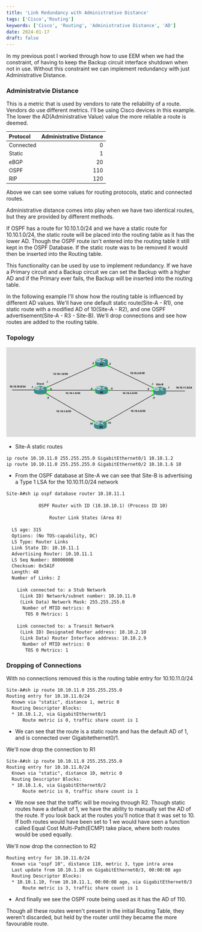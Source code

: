 ```yaml
---
title: 'Link Redundancy with Administrative Distance'
tags: ['Cisco','Routing']
keywords: ['Cisco', 'Routing', 'Administrative Distance', 'AD']
date: 2024-01-17
draft: false
---
```


In my previous post I worked through how to use EEM when we had the constraint, of having to keep the Backup circuit interface shutdown when not in use. Without this constraint we can implement redundancy with just Administrative Distance.

### Administratvie Distance ###
This is a metric that is used by vendors to rate the reliability of a route. Vendors do use different metrics. I'll be using Cisco devices in this example. The lower the AD(Administrative Value) value the more reliable a route is deemed.

|Protocol        |Administrative Distance|
|:---------------|----------------------:|
|Connected       | 0|
|Static          | 1 |
|eBGP            | 20|
|OSPF            | 110|
|RIP             | 120|

Above we can see some values for routing protocols, static and connected routes.

Administrative distance comes into play when we have two identical routes, but they are provided by different methods. 

If OSPF has a route for 10.10.1.0/24 and we have a static route for 10.10.1.0/24, the static route will be placed into the routing table as it has the lower AD. Though the OSPF route isn't entered into the routing table it still kept in the OSPF Database. If the static route was to be removed it would then be inserted into the Routing table.

This functionality can be used by use to implement redundancy. If we have a Primary circuit and a Backup circuit we can set the Backup with a higher AD and if the Primary ever fails, the Backup will be inserted into the routing table.

In the following example I'll show how the routing table is influenced by different AD values. We'll have one default static route(Site-A - R1), one static route with a modified AD of 10(Site-A - R2), and one OSPF advertisement(Site-A - R3 - Site-B). We'll drop connections and see how routes are added to the routing table.

### Topology ###

![Topology](topology.png)

- Site-A static routes
```
ip route 10.10.11.0 255.255.255.0 GigabitEthernet0/1 10.10.1.2
ip route 10.10.11.0 255.255.255.0 GigabitEthernet0/2 10.10.1.6 10
```
- From the OSPF database at Site-A we can see that Site-B is advertising a Type 1 LSA for the 10.10.11.0/24 network
```
Site-A#sh ip ospf database router 10.10.11.1 

            OSPF Router with ID (10.10.10.1) (Process ID 10)

                Router Link States (Area 0)

  LS age: 315
  Options: (No TOS-capability, DC)
  LS Type: Router Links
  Link State ID: 10.10.11.1
  Advertising Router: 10.10.11.1
  LS Seq Number: 8000000B
  Checksum: 0x5A1F
  Length: 48
  Number of Links: 2

    Link connected to: a Stub Network
     (Link ID) Network/subnet number: 10.10.11.0
     (Link Data) Network Mask: 255.255.255.0
      Number of MTID metrics: 0
       TOS 0 Metrics: 1

    Link connected to: a Transit Network
     (Link ID) Designated Router address: 10.10.2.10
     (Link Data) Router Interface address: 10.10.2.9
      Number of MTID metrics: 0
       TOS 0 Metrics: 1
```

### Dropping of Connections ###

With no connections removed this is the routing table entry for 10.10.11.0/24
```
Site-A#sh ip route 10.10.11.0 255.255.255.0
Routing entry for 10.10.11.0/24
  Known via "static", distance 1, metric 0
  Routing Descriptor Blocks:
  * 10.10.1.2, via GigabitEthernet0/1
      Route metric is 0, traffic share count is 1
```
- We can see that the route is a static route and has the default AD of 1, and is connected over Gigabitethernet0/1.


We'll now drop the connection to R1
```
Site-A#sh ip route 10.10.11.0 255.255.255.0  
Routing entry for 10.10.11.0/24
  Known via "static", distance 10, metric 0
  Routing Descriptor Blocks:
  * 10.10.1.6, via GigabitEthernet0/2
      Route metric is 0, traffic share count is 1
```
- We now see that the traffic will be moving through R2. Though static routes have a default of 1, we have the ability to manually set the AD of the route. If you look back at the routes you'll notice that it was set to 10. If both routes would have been set to 1 we would have seen a function called Equal Cost Multi-Path(ECMP) take place, where both routes would be used equally.

We'll now drop the connection to R2

```
Routing entry for 10.10.11.0/24
  Known via "ospf 10", distance 110, metric 3, type intra area
  Last update from 10.10.1.10 on GigabitEthernet0/3, 00:00:08 ago
  Routing Descriptor Blocks:
  * 10.10.1.10, from 10.10.11.1, 00:00:08 ago, via GigabitEthernet0/3
      Route metric is 3, traffic share count is 1
```
- And finally we see the OSPF route being used as it has the AD of 110.

Though all these routes weren't present in the initial Routing Table, they weren't discarded, but held by the router until they became the more favourable route.



